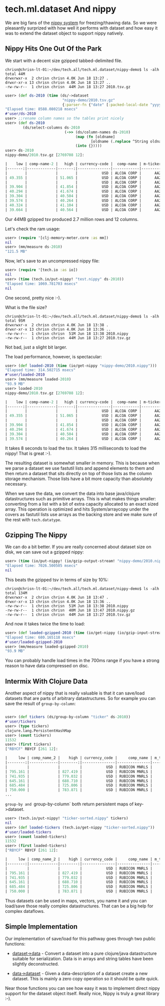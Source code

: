 # tech.ml.dataset And nippy


We are big fans of the [nippy system](https://github.com/ptaoussanis/nippy) for
freezing/thawing data.  So we were pleasantly surprized with how well it performs
with dataset and how easy it was to extend the dataset object to support nippy
natively.


## Nippy Hits One Out Of the Park


We start with a decent size gzipped tabbed-delimited file.

```console
chrisn@chrisn-lt-01:~/dev/tech.all/tech.ml.dataset/nippy-demo$ ls -alh
total 44M
drwxrwxr-x  2 chrisn chrisn 4.0K Jun 18 13:27 .
drwxr-xr-x 13 chrisn chrisn 4.0K Jun 18 13:27 ..
-rw-rw-r--  1 chrisn chrisn  44M Jun 18 13:27 2010.tsv.gz
```


```clojure
user> (def ds-2010 (time (ds/->dataset
                          "nippy-demo/2010.tsv.gz"
                          {:parser-fn {"date" [:packed-local-date "yyyy-MM-dd"]}})))
"Elapsed time: 8588.080218 msecs"
#'user/ds-2010
user> ;;rename column names so the tables print nicely
user> (def ds-2010
        (ds/select-columns ds-2010
                           (->> (ds/column-names ds-2010)
                                (map (fn [oldname]
                                       [oldname (.replace ^String oldname "_" "-")]))
                                (into {}))))
user> ds-2010
nippy-demo/2010.tsv.gz [2769708 12]:

|    low | comp-name-2 |   high | currency-code |  comp-name | m-ticker | ticker |  close |         volume | exchange |       date |   open |
|-------:|-------------|-------:|---------------|------------|----------|--------|-------:|---------------:|----------|------------|-------:|
|        |             |        |           USD | ALCOA CORP |      AA2 |     AA | 48.365 |                |     NYSE | 2010-01-01 |        |
| 49.355 |             | 51.065 |           USD | ALCOA CORP |      AA2 |     AA | 51.065 | 1.10618840E+07 |     NYSE | 2010-01-08 | 49.385 |
|        |             |        |           USD | ALCOA CORP |      AA2 |     AA | 46.895 |                |     NYSE | 2010-01-18 |        |
| 39.904 |             | 41.854 |           USD | ALCOA CORP |      AA2 |     AA | 40.624 | 1.46292500E+07 |     NYSE | 2010-01-26 | 40.354 |
| 40.294 |             | 41.674 |           USD | ALCOA CORP |      AA2 |     AA | 40.474 | 1.20107520E+07 |     NYSE | 2010-02-03 | 40.804 |
| 39.304 |             | 40.504 |           USD | ALCOA CORP |      AA2 |     AA | 39.844 | 1.46702890E+07 |     NYSE | 2010-02-09 | 40.084 |
| 39.574 |             | 40.264 |           USD | ALCOA CORP |      AA2 |     AA | 39.844 | 1.53728400E+07 |     NYSE | 2010-02-12 | 39.994 |
| 40.324 |             | 41.104 |           USD | ALCOA CORP |      AA2 |     AA | 40.624 | 7.72947100E+06 |     NYSE | 2010-02-22 | 41.044 |
| 39.664 |             | 40.564 |           USD | ALCOA CORP |      AA2 |     AA | 39.724 | 1.08365810E+07 |     NYSE | 2010-03-02 | 40.234 |
```


Our 44MB gzipped tsv produced 2.7 million rows and 12 columns.

Let's check the ram usage:
```clojure
user> (require '[clj-memory-meter.core :as mm])
nil
user> (mm/measure ds-2010)
"121.5 MB"
```

Now, let's save to an uncompressed nippy file:

```clojure
user> (require '[tech.io :as io])
nil
user> (time (tech.io/put-nippy! "test.nippy" ds-2010))
"Elapsed time: 1069.781703 msecs"
nil
```

One second, pretty nice :-).

What is the file size?
```console
chrisn@chrisn-lt-01:~/dev/tech.all/tech.ml.dataset/nippy-demo$ ls -alh
total 95M
drwxrwxr-x  2 chrisn chrisn 4.0K Jun 18 13:38 .
drwxr-xr-x 13 chrisn chrisn 4.0K Jun 18 13:36 ..
-rw-rw-r--  1 chrisn chrisn  51M Jun 18 13:38 2010.nippy
-rw-rw-r--  1 chrisn chrisn  44M Jun 18 13:27 2010.tsv.gz
```

Not bad, just a slight bit larger.

The load performance, however, is spectacular:
```clojure
user> (def loaded-2010 (time (io/get-nippy "nippy-demo/2010.nippy")))
"Elapsed time: 314.502715 msecs"
#'user/loaded-2010
user> (mm/measure loaded-2010)
"93.9 MB"
user> loaded-2010
nippy-demo/2010.tsv.gz [2769708 12]:

|    low | comp-name-2 |   high | currency-code |  comp-name | m-ticker | ticker |  close |         volume | exchange |       date |   open |
|-------:|-------------|-------:|---------------|------------|----------|--------|-------:|---------------:|----------|------------|-------:|
|        |             |        |           USD | ALCOA CORP |      AA2 |     AA | 48.365 |                |     NYSE | 2010-01-01 |        |
| 49.355 |             | 51.065 |           USD | ALCOA CORP |      AA2 |     AA | 51.065 | 1.10618840E+07 |     NYSE | 2010-01-08 | 49.385 |
|        |             |        |           USD | ALCOA CORP |      AA2 |     AA | 46.895 |                |     NYSE | 2010-01-18 |        |
| 39.904 |             | 41.854 |           USD | ALCOA CORP |      AA2 |     AA | 40.624 | 1.46292500E+07 |     NYSE | 2010-01-26 | 40.354 |
| 40.294 |             | 41.674 |           USD | ALCOA CORP |      AA2 |     AA | 40.474 | 1.20107520E+07 |     NYSE | 2010-02-03 | 40.804 |
| 39.304 |             | 40.504 |           USD | ALCOA CORP |      AA2 |     AA | 39.844 | 1.46702890E+07 |     NYSE | 2010-02-09 | 40.084 |
| 39.574 |             | 40.264 |           USD | ALCOA CORP |      AA2 |     AA | 39.844 | 1.53728400E+07 |     NYSE | 2010-02-12 | 39.994 |
```

It takes 8 seconds to load the tsv.  It takes 315 milliseconds to load the nippy!
That is great :-).


The resulting dataset is somewhat smaller in memory.  This is because when we
parse a dataset we use fastutil lists and append elements to them and then return a
dataset that sits directly on top of those lists as the column storage mechanism.  Those lists have a bit
more capacity than absolutely necessary.

When we save the data, we convert the data into base java/clojure datastructures
such as primitive arrays.  This is what makes things smaller: converting from a list
with a bit of extra capacity allocated to an exact sized array.  This operation is
optimized and hits System/arraycopy under the covers as fastutil lists use arrays as
the backing store and we make sure of the rest with `tech.datatype`.


## Gzipping The Nippy


We can do a bit better.  If you are really concerned about dataset size on disk, we
can save out a gzipped nippy:


```clojure
user> (time (io/put-nippy! (io/gzip-output-stream! "nippy-demo/2010.nippy.gz") ds-2010))
"Elapsed time: 7026.500505 msecs"
nil
```

This beats the gzipped tsv in terms of size by 10%:
```console
chrisn@chrisn-lt-01:~/dev/tech.all/tech.ml.dataset/nippy-demo$ ls -alh
total 134M
drwxrwxr-x  2 chrisn chrisn 4.0K Jun 18 13:47 .
drwxr-xr-x 13 chrisn chrisn 4.0K Jun 18 13:36 ..
-rw-rw-r--  1 chrisn chrisn  51M Jun 18 13:38 2010.nippy
-rw-rw-r--  1 chrisn chrisn  40M Jun 18 13:47 2010.nippy.gz
-rw-rw-r--  1 chrisn chrisn  44M Jun 18 13:27 2010.tsv.gz
```

And now it takes twice the time to load:

```clojure
user> (def loaded-gzipped-2010 (time (io/get-nippy (io/gzip-input-stream "nippy-demo/2010.nippy.gz"))))
"Elapsed time: 680.165118 msecs"
#'user/loaded-gzipped-2010
user> (mm/measure loaded-gzipped-2010)
"93.9 MB"
```

You can probably handle load times in the 700ms range if you have a strong reason to
have data compressed on disc.


## Intermix With Clojure Data

Another aspect of nippy that is really valuable is that it can save/load datasets that
are parts of arbitrary datastructures.  So for example you can save
the result of `group-by-column`:

```clojure

user> (def tickers (ds/group-by-column "ticker" ds-2010))
#'user/tickers
user> (type tickers)
clojure.lang.PersistentHashMap
user> (count tickers)
11532
user> (first tickers)
["RBYCF" RBYCF [261 12]:

|     low | comp_name_2 |    high | currency_code |     comp_name | m_ticker | ticker |   close |   volume | exchange |       date |    open |
|--------:|-------------|--------:|---------------|---------------|----------|--------|--------:|---------:|----------|------------|--------:|
|         |             |         |           USD | RUBICON MNRLS |     RUBI |  RBYCF | 759.677 |          |      OTC | 2010-01-01 |         |
| 795.161 |             | 827.419 |           USD | RUBICON MNRLS |     RUBI |  RBYCF | 800.000 | 3596.775 |      OTC | 2010-01-12 | 816.129 |
| 741.935 |             | 779.032 |           USD | RUBICON MNRLS |     RUBI |  RBYCF | 758.064 | 5490.292 |      OTC | 2010-01-20 | 779.032 |
| 645.161 |             | 688.710 |           USD | RUBICON MNRLS |     RUBI |  RBYCF | 682.258 | 6201.953 |      OTC | 2010-01-28 | 669.355 |
| 685.484 |             | 725.806 |           USD | RUBICON MNRLS |     RUBI |  RBYCF | 687.097 | 3491.220 |      OTC | 2010-02-08 | 714.516 |
| 750.000 |             | 783.871 |           USD | RUBICON MNRLS |     RUBI |  RBYCF | 770.968 | 2927.057 |      OTC | 2010-02-17 | 780.645 |
...
```

`group-by and `group-by-column` both return persistent maps of key->dataset.

```clojure
user> (tech.io/put-nippy! "ticker-sorted.nippy" tickers)
nil
user> (def loaded-tickers (tech.io/get-nippy "ticker-sorted.nippy"))
#'user/loaded-tickers
user> (count loaded-tickers)
11532
user> (first loaded-tickers)
["RBYCF" RBYCF [261 12]:

|     low | comp_name_2 |    high | currency_code |     comp_name | m_ticker | ticker |   close |   volume | exchange |       date |    open |
|--------:|-------------|--------:|---------------|---------------|----------|--------|--------:|---------:|----------|------------|--------:|
|         |             |         |           USD | RUBICON MNRLS |     RUBI |  RBYCF | 759.677 |          |      OTC | 2010-01-01 |         |
| 795.161 |             | 827.419 |           USD | RUBICON MNRLS |     RUBI |  RBYCF | 800.000 | 3596.775 |      OTC | 2010-01-12 | 816.129 |
| 741.935 |             | 779.032 |           USD | RUBICON MNRLS |     RUBI |  RBYCF | 758.064 | 5490.292 |      OTC | 2010-01-20 | 779.032 |
| 645.161 |             | 688.710 |           USD | RUBICON MNRLS |     RUBI |  RBYCF | 682.258 | 6201.953 |      OTC | 2010-01-28 | 669.355 |
| 685.484 |             | 725.806 |           USD | RUBICON MNRLS |     RUBI |  RBYCF | 687.097 | 3491.220 |      OTC | 2010-02-08 | 714.516 |
| 750.000 |             | 783.871 |           USD | RUBICON MNRLS |     RUBI |  RBYCF | 770.968 | 2927.057 |      OTC | 2010-02-17 | 780.645 |
```

Thus datasets can be used in maps, vectors, you name it and you can load/save those
really complex datastructures.  That can be a big help for complex dataflows.


## Simple Implementation


Our implementation of save/load for this pathway goes through two public functions:


* [dataset->data](https://github.com/techascent/tech.ml.dataset/blob/7c8c7514e0e35995050c1e326122a1826cc18273/src/tech/v3/dataset/base.clj#L666) - Convert a dataset into a pure
clojure/java datastructure suitable for serialization.  Data is in arrays and string
tables have been slightly deconstructed.

* [data->dataset](https://github.com/techascent/tech.ml.dataset/blob/7c8c7514e0e35995050c1e326122a1826cc18273/src/tech/v3/dataset/base.clj#L694) - Given a data-description of a
dataset create a new dataset.  This is mainly a zero copy operation so it should be
quite quick.

Near those functions you can see how easy it was to implement direct nippy support for
the dataset object itself.  Really nice, Nippy is truly a great library :-).

